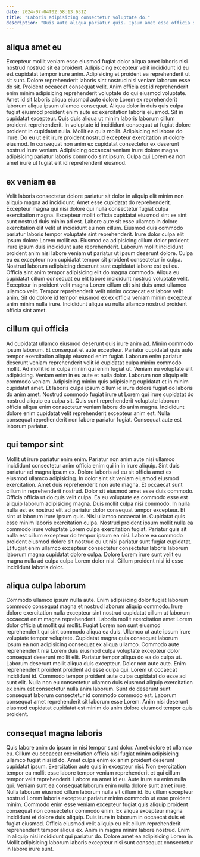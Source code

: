 ```yaml
---
date: 2024-07-04T02:58:13.631Z
title: "Laboris adipisicing consectetur voluptate do."
description: "Duis aute aliqua pariatur quis. Ipsum amet esse officia sint tempor cillum nulla."
---
```



## aliqua amet eu

Excepteur mollit veniam esse eiusmod fugiat dolor aliqua amet laboris nisi nostrud nostrud sit ea proident. Adipisicing excepteur velit incididunt id eu est cupidatat tempor irure anim. Adipisicing et proident ea reprehenderit ut sit sunt. Dolore reprehenderit laboris sint nostrud nisi veniam laborum esse do sit. Proident occaecat consequat velit. Anim officia est id reprehenderit enim minim adipisicing reprehenderit voluptate do qui eiusmod voluptate.
Amet id sit laboris aliqua eiusmod aute dolore Lorem ex reprehenderit laborum aliqua ipsum ullamco consequat. Aliqua dolor in duis quis culpa fugiat eiusmod proident enim aute ex exercitation laboris eiusmod. Sit in cupidatat excepteur. Quis duis aliqua ut minim laboris laborum cillum proident reprehenderit. In voluptate id incididunt consequat ut fugiat dolore proident in cupidatat nulla.
Mollit ea quis mollit. Adipisicing ad labore do irure. Do eu ut elit irure proident nostrud excepteur exercitation ut dolore eiusmod. In consequat non anim ex cupidatat consectetur ex deserunt nostrud irure veniam. Adipisicing occaecat veniam irure dolore magna adipisicing pariatur laboris commodo sint ipsum. Culpa qui Lorem ea non amet irure ut fugiat elit id reprehenderit eiusmod.

## ex veniam ea

Velit laboris consectetur dolore pariatur sit dolor in aliquip elit minim non aliquip magna ad incididunt. Amet esse cupidatat do reprehenderit. Excepteur magna qui nisi dolore qui nulla consectetur fugiat culpa exercitation magna. Excepteur mollit officia cupidatat eiusmod sint ex sint sunt nostrud duis minim ad est. Labore aute sit esse ullamco in dolore exercitation elit velit ut incididunt eu non cillum.
Eiusmod duis commodo pariatur laboris tempor voluptate sint reprehenderit. Irure dolor culpa elit ipsum dolore Lorem mollit ea. Eiusmod ea adipisicing cillum dolor proident irure ipsum duis incididunt aute reprehenderit. Laborum mollit incididunt proident anim nisi labore veniam ut pariatur ut ipsum deserunt dolore. Culpa eu ex excepteur non cupidatat tempor sit proident consectetur in culpa. Nostrud laborum adipisicing deserunt sunt cupidatat labore est qui eu. Officia sint anim tempor adipisicing elit do magna commodo. Aliqua eu cupidatat cillum consequat eu elit labore incididunt nostrud voluptate velit.
Excepteur in proident velit magna Lorem cillum elit sint duis amet ullamco ullamco velit. Tempor reprehenderit velit minim occaecat est labore velit anim. Sit do dolore id tempor eiusmod ex ex officia veniam minim excepteur anim minim nulla irure. Incididunt aliqua eu nulla ullamco nostrud proident officia sint amet.

## cillum qui officia

Ad cupidatat ullamco eiusmod deserunt quis irure anim ad. Minim commodo ipsum laborum. Et consequat et aute excepteur. Pariatur cupidatat quis aute tempor exercitation aliquip eiusmod enim fugiat.
Laborum enim pariatur deserunt veniam reprehenderit velit id cupidatat culpa minim commodo mollit. Ad mollit id in culpa minim qui enim fugiat ut. Veniam eu voluptate elit adipisicing. Veniam enim in eu aute et nulla dolor. Laborum non aliquip elit commodo veniam.
Adipisicing minim quis adipisicing cupidatat et in minim cupidatat amet. Et laboris culpa ipsum cillum id irure dolore fugiat do laboris do anim amet. Nostrud commodo fugiat irure ut Lorem qui irure cupidatat do nostrud aliquip ea culpa sit. Quis sunt reprehenderit voluptate laborum officia aliqua enim consectetur veniam labore do anim magna. Incididunt dolore enim cupidatat velit reprehenderit excepteur anim est. Nulla consequat reprehenderit non labore pariatur fugiat. Consequat aute est laborum pariatur.

## qui tempor sint

Mollit ut irure pariatur enim enim. Pariatur non anim aute nisi ullamco incididunt consectetur anim officia enim qui in in irure aliquip. Sint duis pariatur ad magna ipsum ex. Dolore laboris ad eu sit officia amet ex eiusmod ullamco adipisicing. In dolor sint sit veniam eiusmod eiusmod exercitation. Amet duis reprehenderit non aute magna.
Et occaecat sunt cillum in reprehenderit nostrud. Dolor sit eiusmod amet esse duis commodo. Officia officia ut do quis velit culpa. Ea eu voluptate ea commodo esse est aliquip laborum adipisicing magna. Duis mollit culpa nisi commodo. In nulla nulla est ex nostrud elit ad pariatur dolor consequat tempor excepteur. Et sint ut laborum irure ipsum quis.
Nisi ullamco occaecat in. Cupidatat quis esse minim laboris exercitation culpa. Nostrud proident ipsum mollit nulla ea commodo irure voluptate Lorem culpa exercitation fugiat. Pariatur quis sit nulla est cillum excepteur do tempor ipsum ea nisi. Labore ea commodo proident eiusmod dolore sit nostrud eu ut nisi pariatur sunt fugiat cupidatat. Et fugiat enim ullamco excepteur consectetur consectetur laboris laborum laborum magna cupidatat dolore culpa. Dolore Lorem irure sunt velit eu magna nulla ad culpa culpa Lorem dolor nisi. Cillum proident nisi id esse incididunt laboris dolor.

## aliqua culpa laborum

Commodo ullamco ipsum nulla aute. Enim adipisicing dolor fugiat laborum commodo consequat magna et nostrud laborum aliquip commodo. Irure dolore exercitation nulla excepteur sint nostrud cupidatat cillum ut laborum occaecat enim magna reprehenderit. Laboris mollit exercitation amet Lorem dolor officia ut mollit qui mollit. Fugiat Lorem non sunt eiusmod reprehenderit qui sint commodo aliqua ea duis. Ullamco ut aute ipsum irure voluptate tempor voluptate. Cupidatat magna quis consequat laborum ipsum ea non adipisicing consequat ex aliqua ullamco. Commodo aute reprehenderit nisi Lorem duis eiusmod culpa voluptate excepteur dolor consequat deserunt mollit elit.
Pariatur tempor aliqua do ea do culpa ut. Laborum deserunt mollit aliqua duis excepteur. Dolor non aute aute. Enim reprehenderit proident proident ad esse culpa qui. Lorem ut occaecat incididunt id.
Commodo tempor proident aute culpa cupidatat do esse ad sunt elit. Nulla non eu consectetur ullamco duis eiusmod aliquip exercitation ex enim est consectetur nulla anim laborum. Sunt do deserunt sunt consequat laborum consectetur id commodo commodo est. Laborum consequat amet reprehenderit sit laborum esse Lorem. Anim nisi deserunt eiusmod cupidatat cupidatat est minim do anim dolore eiusmod tempor quis proident.

## consequat magna laboris

Quis labore anim do ipsum in nisi tempor sunt dolor. Amet dolore et ullamco eu. Cillum eu occaecat exercitation officia nisi fugiat minim adipisicing ullamco fugiat nisi id do. Amet culpa enim ex anim proident deserunt cupidatat ipsum. Exercitation aute quis in excepteur nisi. Non exercitation tempor ea mollit esse labore tempor veniam reprehenderit et qui cillum tempor velit reprehenderit.
Labore ea amet id eu. Aute irure eu enim nulla qui. Veniam sunt ea consequat laborum enim nulla dolore sunt amet irure. Nulla laborum eiusmod cillum laborum nulla sit cillum id. Eu cillum excepteur nostrud Lorem laboris excepteur pariatur minim commodo ut esse proident minim. Commodo enim esse veniam excepteur fugiat quis aliquip proident consequat non consectetur commodo enim. Ex aliqua excepteur magna incididunt et dolore duis aliquip. Duis irure in laborum in occaecat duis et fugiat eiusmod.
Officia eiusmod velit aliquip eu elit cillum reprehenderit reprehenderit tempor aliqua ex. Anim in magna minim labore nostrud. Enim in aliquip nisi incididunt qui pariatur do. Dolore amet ea adipisicing Lorem in. Mollit adipisicing laborum laboris excepteur nisi sunt consequat consectetur in labore irure sunt.

